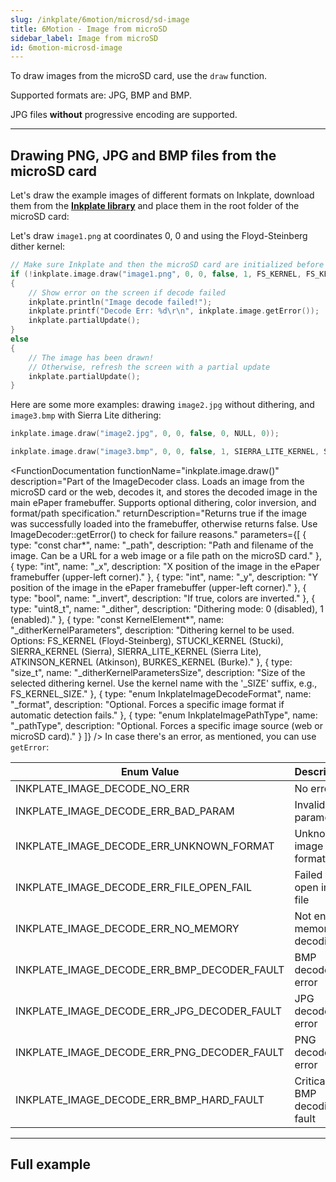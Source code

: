 ```yaml
---
slug: /inkplate/6motion/microsd/sd-image
title: 6Motion - Image from microSD
sidebar_label: Image from microSD
id: 6motion-microsd-image
---
```



To draw images from the microSD card, use the `draw` function. 

<InfoBox>Supported formats are: JPG, BMP and BMP.</InfoBox>

<WarningBox>JPG files **without** progressive encoding are supported.</WarningBox>

---

## Drawing PNG, JPG and BMP files from the microSD card

Let's draw the example images of different formats on Inkplate, download them from the [**Inkplate library**](https://github.com/SolderedElectronics/Inkplate_Motion_Arduino_Library/tree/main/examples/Inkplate6Motion/Advanced/SD/Inkplate_6_Motion_Images_From_SD) and place them in the root folder of the microSD card:
<CenteredImage src="/img/inkplate_6_motion/6motion_images_on_sd.png" alt="Images on the microSD card" caption="Images on the microSD card" width="500px" />

Let's draw `image1.png` at coordinates 0, 0 and using the Floyd-Steinberg dither kernel:

```cpp
// Make sure Inkplate and then the microSD card are initialized before this
if (!inkplate.image.draw("image1.png", 0, 0, false, 1, FS_KERNEL, FS_KERNEL_SIZE))
{
    // Show error on the screen if decode failed
    inkplate.println("Image decode failed!");
    inkplate.printf("Decode Err: %d\r\n", inkplate.image.getError());
    inkplate.partialUpdate();
}
else
{
    // The image has been drawn!
    // Otherwise, refresh the screen with a partial update
    inkplate.partialUpdate();
}
```

Here are some more examples: drawing `image2.jpg` without dithering, and `image3.bmp` with Sierra Lite dithering:

```cpp
inkplate.image.draw("image2.jpg", 0, 0, false, 0, NULL, 0));
```

```cpp
inkplate.image.draw("image3.bmp", 0, 0, false, 1, SIERRA_LITE_KERNEL, SIERRA_LITE_KERNEL_SIZE);
```

<FunctionDocumentation
  functionName="inkplate.image.draw()"
  description="Part of the ImageDecoder class. Loads an image from the microSD card or the web, decodes it, and stores the decoded image in the main ePaper framebuffer. Supports optional dithering, color inversion, and format/path specification."
  returnDescription="Returns true if the image was successfully loaded into the framebuffer, otherwise returns false. Use ImageDecoder::getError() to check for failure reasons."
  parameters={[
    { type: "const char*", name: "_path", description: "Path and filename of the image. Can be a URL for a web image or a file path on the microSD card." },
    { type: "int", name: "_x", description: "X position of the image in the ePaper framebuffer (upper-left corner)." },
    { type: "int", name: "_y", description: "Y position of the image in the ePaper framebuffer (upper-left corner)." },
    { type: "bool", name: "_invert", description: "If true, colors are inverted." },
    { type: "uint8_t", name: "_dither", description: "Dithering mode: 0 (disabled), 1 (enabled)." },
    { type: "const KernelElement*", name: "_ditherKernelParameters", description: "Dithering kernel to be used. Options: FS_KERNEL (Floyd-Steinberg), STUCKI_KERNEL (Stucki), SIERRA_KERNEL (Sierra), SIERRA_LITE_KERNEL (Sierra Lite), ATKINSON_KERNEL (Atkinson), BURKES_KERNEL (Burke)." },
    { type: "size_t", name: "_ditherKernelParametersSize", description: "Size of the selected dithering kernel. Use the kernel name with the '_SIZE' suffix, e.g., FS_KERNEL_SIZE." },
    { type: "enum InkplateImageDecodeFormat", name: "_format", description: "Optional. Forces a specific image format if automatic detection fails." },
    { type: "enum InkplateImagePathType", name: "_pathType", description: "Optional. Forces a specific image source (web or microSD card)." }
  ]}
/>
In case there's an error, as mentioned, you can use `getError`:
<FunctionDocumentation
  functionName="inkplate.image.getError()"
  description="Retrieves the last error encountered while decoding an image using ImageDecoder::draw(). If no error occurred, it returns INKPLATE_IMAGE_DECODE_NO_ERR. Errors are cleared before each new decoding process."
  returnDescription="Returns an InkplateImageDecodeErrors enum value representing the last encountered error."
/>

| Enum Value                                 | Description                                  |
|--------------------------------------------|----------------------------------------------|
| INKPLATE_IMAGE_DECODE_NO_ERR               | No error                                    |
| INKPLATE_IMAGE_DECODE_ERR_BAD_PARAM        | Invalid parameter                           |
| INKPLATE_IMAGE_DECODE_ERR_UNKNOWN_FORMAT   | Unknown image format                        |
| INKPLATE_IMAGE_DECODE_ERR_FILE_OPEN_FAIL   | Failed to open image file                   |
| INKPLATE_IMAGE_DECODE_ERR_NO_MEMORY        | Not enough memory for decoding              |
| INKPLATE_IMAGE_DECODE_ERR_BMP_DECODER_FAULT| BMP decoder error                           |
| INKPLATE_IMAGE_DECODE_ERR_JPG_DECODER_FAULT| JPG decoder error                           |
| INKPLATE_IMAGE_DECODE_ERR_PNG_DECODER_FAULT| PNG decoder error                           |
| INKPLATE_IMAGE_DECODE_ERR_BMP_HARD_FAULT   | Critical BMP decoding fault                 |

---

## Full example

<QuickLink 
  title="Inkplate_6_Motion_Images_From_SD.ino" 
  description="Full example of opening and displaying images from the SD card."
  url="https://github.com/SolderedElectronics/Inkplate_Motion_Arduino_Library/blob/main/examples/Inkplate6Motion/Advanced/SD/Inkplate_6_Motion_Images_From_SD/Inkplate_6_Motion_Images_From_SD.ino" 
/>